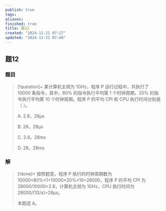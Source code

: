 ```yaml
---
publish: true
tags: 
aliases: 
finished: true
title: 题12
created: "2024-11-21 07:27"
updated: "2024-11-21 07:40"
---
```

## 题12
### 题目
> [!question]+
> 某计算机主频为 1GHz，程序 P 运行过程中，共执行了 10000 条指令，其中，80% 的指令执行平均需 1 个时钟周期，20% 的指令执行平均需 10 个时钟周期。程序 P 的平均 CPI 和 CPU 执行时间分别是（ ）。
> 
> A. 2.8，28μs
> 
> B. 28，28μs
> 
> C. 2.8，28ms
> 
> D. 28，28ms
### 解
> [!done]+
> 按照题意，程序 P 执行的时钟周期数为 10000×80%×1+10000×20%×10=28000，程序 P 的平均 CPI 为 28000/10000=2.8，计算机主频为 1GHz，CPU 执行时间为 28000/(1G/s)=28μs。
> 
> 本题选 A。